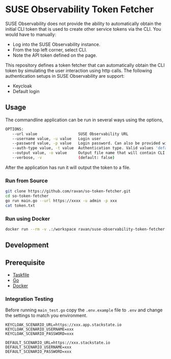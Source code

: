 # SUSE Observability Token Fetcher

SUSE Observability does not provide the ability to automatically obtain the initial CLI token that is used to create other
service tokens via the CLI. You would have to manually:

- Log into the SUSE Observability instance.
- From the top left corner, select CLI.
- Note the API token defined on the page.

This repository defines a token fetcher that can automatically obtain the CLI token by simulating the user interaction
using http calls.  The following authentication setups in SUSE Observability are support:

- Keycloak
- Default login

## Usage

The commandline application can be run in several ways using the options,

```bash
OPTIONS:
   --url value                  SUSE Observability URL
   --username value, -u value   Login user
   --password value, -p value   Login password. Can also be provided with env var 'SO_PASSWORD'
   --auth-type value, -t value  Authentication type. Valid values 'default', 'keycloak'
   --output value, -o value     Output file name that will contain CLI token (default: "token.txt")
   --verbose, -v                (default: false)
```

After the application has run it will output the token to a file.

### Run from Source

```bash
git clone https://github.com/ravan/so-token-fetcher.git
cd so-token-fetcher
go run main.go --url https://xxxx -u admin -p xxx
cat token.txt
```

### Run using Docker

```bash 
docker run --rm -v .:/workspace ravan/suse-observability-token-fetcher:0.0.1 /app/so-token-fetcher -o /workspace/token.txt --url https://xxxx -u admin -p xxx

```

## Development

## Prerequisite

- [Taskfile](https://taskfile.dev/installation/)
- [Go](https://go.dev/doc/install)
- [Docker](https://docs.docker.com/get-started/get-docker/)

### Integration Testing

Before running `main_test.go` copy the `.env.example` file to `.env` and change the settings to match you environment.

```
KEYCLOAK_SCENARIO_URL=https://xxx.app.stackstate.io
KEYCLOAK_SCENARIO_USERNAME=xxx
KEYCLOAK_SCENARIO_PASSWORD=xxx

DEFAULT_SCENARIO_URL=https://xxx.stackstate.io
DEFAULT_SCENARIO_USERNAME=xxx
DEFAULT_SCENARIO_PASSWORD=xxx
```

